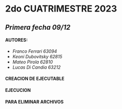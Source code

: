 # 2do CUATRIMESTRE 2023
## _Primera fecha 09/12_

#### AUTORES:
- _Franco Ferrari 63094_
- _Keoni Dubovitsky 62815_
- _Mateo Pirola 62810_
- _Lucas Di Candia 63212_

#### CREACION DE EJECUTABLE

#### EJECUCION

#### PARA ELIMINAR ARCHIVOS
